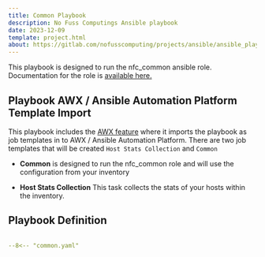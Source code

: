 ```yaml
---
title: Common Playbook
description: No Fuss Computings Ansible playbook
date: 2023-12-09
template: project.html
about: https://gitlab.com/nofusscomputing/projects/ansible/ansible_playbooks
---
```


This playbook is designed to run the nfc_common ansible role. Documentation for the role is [available here.](../roles/common/index.md)


## Playbook AWX / Ansible Automation Platform Template Import

This playbook includes the [AWX feature](awx.md) where it imports the playbook as job templates in to AWX / Ansible Automation Platform. There are two job templates that will be created `Host Stats Collection` and `Common`

- **Common** is designed to run the nfc_common role and will use the configuration from your inventory

- **Host Stats Collection** This task collects the stats of your hosts within the inventory.


## Playbook Definition

``` yaml title="common.yaml" linenums="1"

--8<-- "common.yaml"

```
